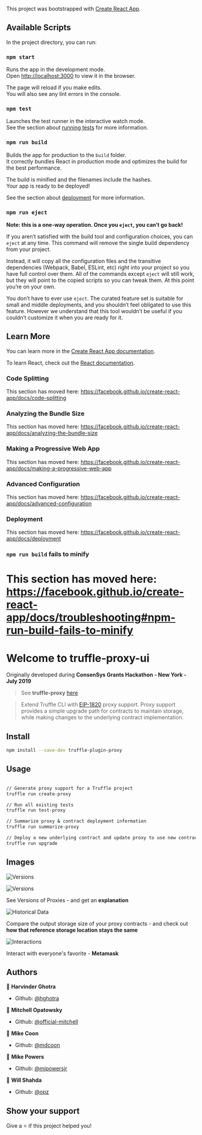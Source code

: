 This project was bootstrapped with [Create React App](https://github.com/facebook/create-react-app).

## Available Scripts

In the project directory, you can run:

### `npm start`

Runs the app in the development mode.<br>
Open [http://localhost:3000](http://localhost:3000) to view it in the browser.

The page will reload if you make edits.<br>
You will also see any lint errors in the console.

### `npm test`

Launches the test runner in the interactive watch mode.<br>
See the section about [running tests](https://facebook.github.io/create-react-app/docs/running-tests) for more information.

### `npm run build`

Builds the app for production to the `build` folder.<br>
It correctly bundles React in production mode and optimizes the build for the best performance.

The build is minified and the filenames include the hashes.<br>
Your app is ready to be deployed!

See the section about [deployment](https://facebook.github.io/create-react-app/docs/deployment) for more information.

### `npm run eject`

**Note: this is a one-way operation. Once you `eject`, you can’t go back!**

If you aren’t satisfied with the build tool and configuration choices, you can `eject` at any time. This command will remove the single build dependency from your project.

Instead, it will copy all the configuration files and the transitive dependencies (Webpack, Babel, ESLint, etc) right into your project so you have full control over them. All of the commands except `eject` will still work, but they will point to the copied scripts so you can tweak them. At this point you’re on your own.

You don’t have to ever use `eject`. The curated feature set is suitable for small and middle deployments, and you shouldn’t feel obligated to use this feature. However we understand that this tool wouldn’t be useful if you couldn’t customize it when you are ready for it.

## Learn More

You can learn more in the [Create React App documentation](https://facebook.github.io/create-react-app/docs/getting-started).

To learn React, check out the [React documentation](https://reactjs.org/).

### Code Splitting

This section has moved here: https://facebook.github.io/create-react-app/docs/code-splitting

### Analyzing the Bundle Size

This section has moved here: https://facebook.github.io/create-react-app/docs/analyzing-the-bundle-size

### Making a Progressive Web App

This section has moved here: https://facebook.github.io/create-react-app/docs/making-a-progressive-web-app

### Advanced Configuration

This section has moved here: https://facebook.github.io/create-react-app/docs/advanced-configuration

### Deployment

This section has moved here: https://facebook.github.io/create-react-app/docs/deployment

### `npm run build` fails to minify

This section has moved here: https://facebook.github.io/create-react-app/docs/troubleshooting#npm-run-build-fails-to-minify
=======
# Welcome to truffle-proxy-ui

Originally developed during **ConsenSys Grants Hackathon - New York - July 2019**

> See **truffle-proxy** [here](https://github.com/mdcoon/truffle-proxy)

> Extend Truffle CLI with [EIP-1820](https://github.com/ethereum/EIPs/blob/master/EIPS/eip-1820.md) proxy support. Proxy support provides a simple upgrade path for contracts to maintain storage, while making changes to the underlying contract implementation.

## Install

```sh
npm install --save-dev truffle-plugin-proxy
```

## Usage

```sh

// Generate proxy support for a Truffle project
truffle run create-proxy

// Run all existing tests
truffle run test-proxy

// Summarize proxy & contract deployment information
truffle run summarize-proxy

// Deploy a new underlying contract and update proxy to use new contract address
truffle run upgrade

```

## Images

![Versions](https://github.com/mdcoon/truffle-proxy-ui/blob/master/img/Versions.png "Versions")

![Versions](https://github.com/mdcoon/truffle-proxy-ui/blob/master/img/VersionsModal.png "Versions Modal")

See Versions of Proxies - and get an **explanation**

![Historical Data](https://github.com/mdcoon/truffle-proxy-ui/blob/master/img/HistoricalData.png "Historical Data")

Compare the output storage size of your proxy contracts - and check out **how that reference storage location stays the same**

![Interactions](https://github.com/mdcoon/truffle-proxy-ui/blob/master/img/Interactions.png "Interactions")

Interact with everyone's favorite - **Metamask**

## Authors

👤 **Harvinder Ghotra**

- Github: [@hghotra](https://github.com/hghotra)

👤 **Mitchell Opatowsky**

- Github: [@official-mitchell](https://github.com/official-mitchell)

👤 **Mike Coon**

- Github: [@mdcoon](https://github.com/mdcoon)

👤 **Mike Powers**

- Github: [@mjpowersjr](https://github.com/mjpowersjr)

👤 **Will Shahda**

- Github: [@opz](https://github.com/opz)

## Show your support

Give a ⭐️ if this project helped you!
